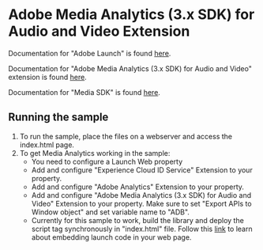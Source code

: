 # Adobe Media Analytics (3.x SDK) for Audio and Video Extension

Documentation for "Adobe Launch" is found [here](https://docs.adobe.com/content/help/en/launch/using/intro/get-started/quick-start.html).

Documentation for "Adobe Media Analytics (3.x SDK) for Audio and Video" extension is found [here](https://docs.adobe.com/content/help/en/launch/using/extensions-ref/adobe-extension/media-analytics-3x-extension/overview.html).

Documentation for "Media SDK" is found [here](https://adobe-marketing-cloud.github.io/media-sdks/reference/javascript_3x/index.html).

## Running the sample

1) To run the sample, place the files on a webserver and access the index.html page.
2) To get Media Analytics working in the sample:
    - You need to configure a Launch Web property
    - Add and configure "Experience Cloud ID Service" Extension to your property.
    - Add and configure "Adobe Analytics" Extension to your property.
    - Add and configure "Adobe Media Analytics (3.x SDK) for Audio and Video" Extension to your property. Make sure to set "Export APIs to Window object" and set variable name to "ADB".
    - Currently for this sample to work, build the library and deploy the script tag synchronously in "index.html" file. Follow this [link](https://docs.adobe.com/content/help/en/launch/using/reference/publish/environments.html) to learn about embedding launch code in your web page.
